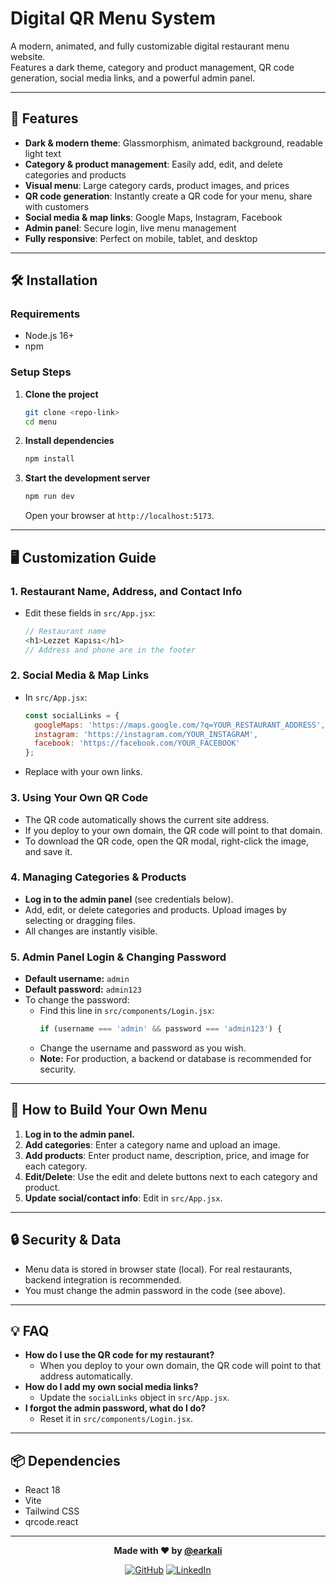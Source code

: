 # Digital QR Menu System

A modern, animated, and fully customizable digital restaurant menu website.  
Features a dark theme, category and product management, QR code generation, social media links, and a powerful admin panel.

---

## 🚀 Features

- **Dark & modern theme**: Glassmorphism, animated background, readable light text
- **Category & product management**: Easily add, edit, and delete categories and products
- **Visual menu**: Large category cards, product images, and prices
- **QR code generation**: Instantly create a QR code for your menu, share with customers
- **Social media & map links**: Google Maps, Instagram, Facebook
- **Admin panel**: Secure login, live menu management
- **Fully responsive**: Perfect on mobile, tablet, and desktop

---

## 🛠️ Installation

### Requirements

- Node.js 16+
- npm

### Setup Steps

1. **Clone the project**
   ```bash
   git clone <repo-link>
   cd menu
   ```

2. **Install dependencies**
   ```bash
   npm install
   ```

3. **Start the development server**
   ```bash
   npm run dev
   ```
   Open your browser at `http://localhost:5173`.

---

## 🖥️ Customization Guide

### 1. **Restaurant Name, Address, and Contact Info**
- Edit these fields in `src/App.jsx`:
  ```js
  // Restaurant name
  <h1>Lezzet Kapısı</h1>
  // Address and phone are in the footer
  ```

### 2. **Social Media & Map Links**
- In `src/App.jsx`:
  ```js
  const socialLinks = {
    googleMaps: 'https://maps.google.com/?q=YOUR_RESTAURANT_ADDRESS',
    instagram: 'https://instagram.com/YOUR_INSTAGRAM',
    facebook: 'https://facebook.com/YOUR_FACEBOOK'
  };
  ```
- Replace with your own links.

### 3. **Using Your Own QR Code**
- The QR code automatically shows the current site address.
- If you deploy to your own domain, the QR code will point to that domain.
- To download the QR code, open the QR modal, right-click the image, and save it.

### 4. **Managing Categories & Products**
- **Log in to the admin panel** (see credentials below).
- Add, edit, or delete categories and products. Upload images by selecting or dragging files.
- All changes are instantly visible.

### 5. **Admin Panel Login & Changing Password**
- **Default username:** `admin`
- **Default password:** `admin123`
- To change the password:
  - Find this line in `src/components/Login.jsx`:
    ```js
    if (username === 'admin' && password === 'admin123') {
    ```
  - Change the username and password as you wish.
  - **Note:** For production, a backend or database is recommended for security.

---

## 🧩 How to Build Your Own Menu

1. **Log in to the admin panel.**
2. **Add categories**: Enter a category name and upload an image.
3. **Add products**: Enter product name, description, price, and image for each category.
4. **Edit/Delete**: Use the edit and delete buttons next to each category and product.
5. **Update social/contact info**: Edit in `src/App.jsx`.

---

## 🔒 Security & Data

- Menu data is stored in browser state (local). For real restaurants, backend integration is recommended.
- You must change the admin password in the code (see above).

---

## 💡 FAQ

- **How do I use the QR code for my restaurant?**
  - When you deploy to your own domain, the QR code will point to that address automatically.
- **How do I add my own social media links?**
  - Update the `socialLinks` object in `src/App.jsx`.
- **I forgot the admin password, what do I do?**
  - Reset it in `src/components/Login.jsx`.

---

## 📦 Dependencies

- React 18
- Vite
- Tailwind CSS
- qrcode.react
  
---

<div align="center">

**Made with ❤️ by [@earkali](https://github.com/earkali)**

[![GitHub](https://img.shields.io/badge/GitHub-100000?style=for-the-badge&logo=github&logoColor=white)](https://github.com/earkali)
[![LinkedIn](https://img.shields.io/badge/LinkedIn-0077B5?style=for-the-badge&logo=linkedin&logoColor=white)](https://linkedin.com/in/earkali)

</div> 
